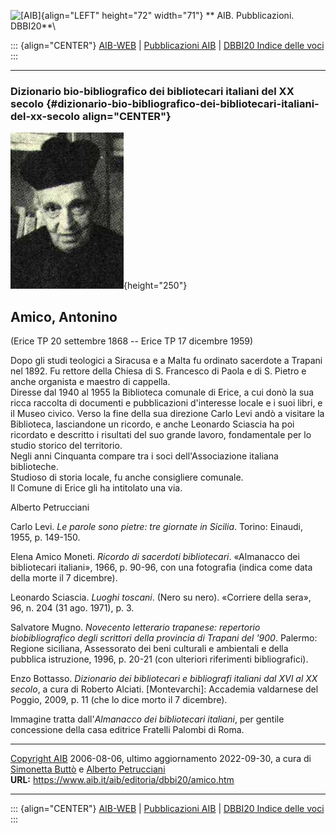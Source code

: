 ![\[AIB\]](/aib/wi/aibv72.gif){align="LEFT" height="72" width="71"}
** AIB. Pubblicazioni. DBBI20**\

::: {align="CENTER"}
[AIB-WEB](/) \| [Pubblicazioni AIB](/pubblicazioni/) \| [DBBI20 Indice
delle voci](dbbi20.htm)
:::

------------------------------------------------------------------------

### Dizionario bio-bibliografico dei bibliotecari italiani del XX secolo {#dizionario-bio-bibliografico-dei-bibliotecari-italiani-del-xx-secolo align="CENTER"}

![\[Ritratto\]](amico.jpg){height="250"}

## Amico, Antonino

(Erice TP 20 settembre 1868 -- Erice TP 17 dicembre 1959)

Dopo gli studi teologici a Siracusa e a Malta fu ordinato sacerdote a
Trapani nel 1892. Fu rettore della Chiesa di S. Francesco di Paola e di
S. Pietro e anche organista e maestro di cappella.\
Diresse dal 1940 al 1955 la Biblioteca comunale di Erice, a cui donò la
sua ricca raccolta di documenti e pubblicazioni d\'interesse locale e i
suoi libri, e il Museo civico. Verso la fine della sua direzione Carlo
Levi andò a visitare la Biblioteca, lasciandone un ricordo, e anche
Leonardo Sciascia ha poi ricordato e descritto i risultati del suo
grande lavoro, fondamentale per lo studio storico del territorio.\
Negli anni Cinquanta compare tra i soci dell\'Associazione italiana
biblioteche.\
Studioso di storia locale, fu anche consigliere comunale.\
Il Comune di Erice gli ha intitolato una via.

Alberto Petrucciani

Carlo Levi. *Le parole sono pietre: tre giornate in Sicilia*. Torino:
Einaudi, 1955, p. 149-150.

Elena Amico Moneti. *Ricordo di sacerdoti bibliotecari*. «Almanacco dei
bibliotecari italiani», 1966, p. 90-96, con una fotografia (indica come
data della morte il 7 dicembre).

Leonardo Sciascia. *Luoghi toscani*. (Nero su nero). «Corriere della
sera», 96, n. 204 (31 ago. 1971), p. 3.

Salvatore Mugno. *Novecento letterario trapanese: repertorio
biobibliografico degli scrittori della provincia di Trapani del \'900*.
Palermo: Regione siciliana, Assessorato dei beni culturali e ambientali
e della pubblica istruzione, 1996, p. 20-21 (con ulteriori riferimenti
bibliografici).

Enzo Bottasso. *Dizionario dei bibliotecari e bibliografi italiani dal
XVI al XX secolo*, a cura di Roberto Alciati. \[Montevarchi\]: Accademia
valdarnese del Poggio, 2009, p. 11 (che lo dice morto il 7 dicembre).

Immagine tratta dall\'*Almanacco dei bibliotecari italiani*, per gentile
concessione della casa editrice Fratelli Palombi di Roma.

------------------------------------------------------------------------

[Copyright AIB](/su-questo-sito/dichiarazione-di-copyright-aib-web/)
2006-08-06, ultimo aggiornamento 2022-09-30, a cura di [Simonetta
Buttò](/aib/redazione3.htm) e [Alberto
Petrucciani](/su-questo-sito/redazione-aib-web/)\
**URL:** https://www.aib.it/aib/editoria/dbbi20/amico.htm

------------------------------------------------------------------------

::: {align="CENTER"}
[AIB-WEB](/) \| [Pubblicazioni AIB](/pubblicazioni/) \| [DBBI20 Indice
delle voci](dbbi20.htm)
:::
